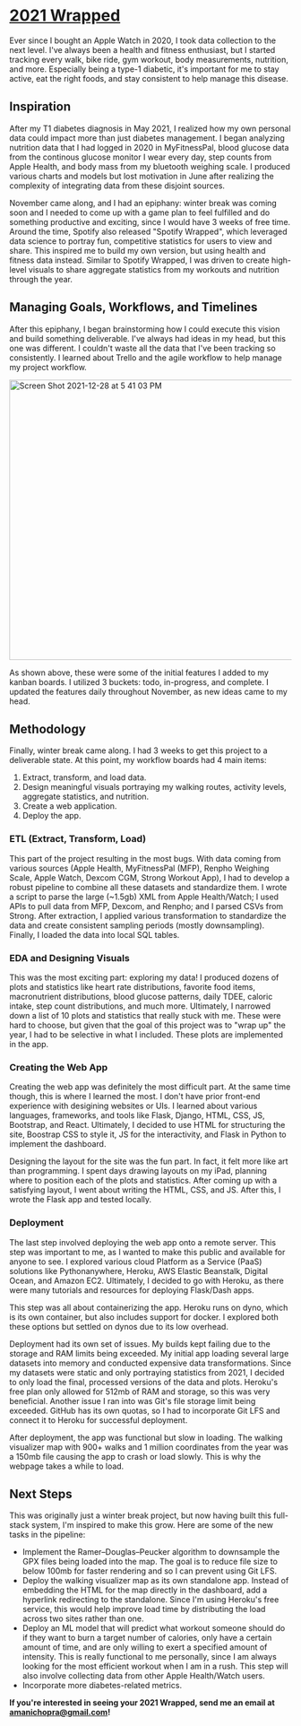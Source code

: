# [2021 Wrapped](https://fitness-wrapped.herokuapp.com/)

Ever since I bought an Apple Watch in 2020, I took data collection to the next level. I've always been a health and fitness enthusiast, but I started tracking every walk, bike ride, gym workout, body measurements, nutrition, and more. Especially being a type-1 diabetic, it's important for me to stay active, eat the right foods, and stay consistent to help manage this disease. 

## Inspiration

After my T1 diabetes diagnosis in May 2021, I realized how my own personal data could impact more than just diabetes management. I began analyzing nutrition data that I had logged in 2020 in MyFitnessPal, blood glucose data from the continous glucose monitor I wear every day, step counts from Apple Health, and body mass from my bluetooth weighing scale. I produced various charts and models but lost motivation in June after realizing the complexity of integrating data from these disjoint sources.

November came along, and I had an epiphany: winter break was coming soon and I needed to come up with a game plan to feel fulfilled and do something productive and exciting, since I would have 3 weeks of free time. Around the time, Spotify also released "Spotify Wrapped", which leveraged data science to portray fun, competitive statistics for users to view and share. This inspired me to build my own version, but using health and fitness data instead. Similar to Spotify Wrapped, I was driven to create high-level visuals to share aggregate statistics from my workouts and nutrition through the year.

## Managing Goals, Workflows, and Timelines

After this epiphany, I began brainstorming how I could execute this vision and build something deliverable. I've always had ideas in my head, but this one was different. I couldn't waste all the data that I've been tracking so consistently. I learned about Trello and the agile workflow to help manage my project workflow. 

<img width="568" height=500 alt="Screen Shot 2021-12-28 at 5 41 03 PM" src="https://user-images.githubusercontent.com/42814002/147619493-a8ad10ff-0ff3-415c-8438-578d1bf06714.png">

As shown above, these were some of the initial features I added to my kanban boards. I utilized 3 buckets: todo, in-progress, and complete. I updated the features daily throughout November, as new ideas came to my head.

## Methodology

Finally, winter break came along. I had 3 weeks to get this project to a deliverable state. At this point, my workflow boards had 4 main items:
1. Extract, transform, and load data.
2. Design meaningful visuals portraying my walking routes, activity levels, aggregate statistics, and nutrition.
3. Create a web application.
4. Deploy the app.

### ETL (Extract, Transform, Load)

This part of the project resulting in the most bugs. With data coming from various sources (Apple Health, MyFitnessPal (MFP), Renpho Weighing Scale, Apple Watch, Dexcom CGM, Strong Workout App), I had to develop a robust pipeline to combine all these datasets and standardize them. I wrote a script to parse the large (~1.5gb) XML from Apple Health/Watch; I used APIs to pull data from MFP, Dexcom, and Renpho; and I parsed CSVs from Strong. After extraction, I applied various transformation to standardize the data and create consistent sampling periods (mostly downsampling). Finally, I loaded the data into local SQL tables.

### EDA and Designing Visuals

This was the most exciting part: exploring my data! I produced dozens of plots and statistics like heart rate distributions, favorite food items, macronutrient distributions, blood glucose patterns, daily TDEE, caloric intake, step count distributions, and much more. Ultimately, I narrowed down a list of 10 plots and statistics that really stuck with me. These were hard to choose, but given that the goal of this project was to "wrap up" the year, I had to be selective in what I included. These plots are implemented in the app.

### Creating the Web App

Creating the web app was definitely the most difficult part. At the same time though, this is where I learned the most. I don't have prior front-end experience with desigining websites or UIs. I learned about various languages, frameworks, and tools like Flask, Django, HTML, CSS, JS, Bootstrap, and React. Ultimately, I decided to use HTML for structuring the site, Boostrap CSS to style it, JS for the interactivity, and Flask in Python to implement the dashboard. 

Designing the layout for the site was the fun part. In fact, it felt more like art than programming. I spent days drawing layouts on my iPad, planning where to position each of the plots and statistics. After coming up with a satisfying layout, I went about writing the HTML, CSS, and JS. After this, I wrote the Flask app and tested locally.

### Deployment

The last step involved deploying the web app onto a remote server. This step was important to me, as I wanted to make this public and available for anyone to see. I explored various cloud Platform as a Service (PaaS) solutions like Pythonanywhere, Heroku, AWS Elastic Beanstalk, Digital Ocean, and Amazon EC2. Ultimately, I decided to go with Heroku, as there were many tutorials and resources for deploying Flask/Dash apps.

This step was all about containerizing the app. Heroku runs on dyno, which is its own container, but also includes support for docker. I explored both these options but settled on dynos due to its low overhead. 

Deployment had its own set of issues. My builds kept failing due to the storage and RAM limits being exceeded. My initial app loading several large datasets into memory and conducted expensive data transformations. Since my datasets were static and only portraying statistics from 2021, I decided to only load the final, processed versions of the data and plots. Heroku's free plan only allowed for 512mb of RAM and storage, so this was very beneficial. Another issue I ran into was Git's file storage limit being exceeded. GitHub has its own quotas, so I had to incorporate Git LFS and connect it to Heroku for successful deployment.

After deployment, the app was functional but slow in loading. The walking visualizer map with 900+ walks and 1 million coordinates from the year was a 150mb file causing the app to crash or load slowly. This is why the webpage takes a while to load.

## Next Steps

This was originally just a winter break project, but now having built this full-stack system, I'm inspired to make this grow. Here are some of the new tasks in the pipeline:

- Implement the Ramer–Douglas–Peucker algorithm to downsample the GPX files being loaded into the map. The goal is to reduce file size to below 100mb for faster rendering and so I can prevent using Git LFS.
- Deploy the walking visualizer map as its own standalone app. Instead of embedding the HTML for the map directly in the dashboard, add a hyperlink redirecting to the standalone. Since I'm using Heroku's free service, this would help improve load time by distributing the load across two sites rather than one.
- Deploy an ML model that will predict what workout someone should do if they want to burn a target number of calories, only have a certain amount of time, and are only willing to exert a specified amount of intensity. This is really functional to me personally, since I am always looking for the most efficient workout when I am in a rush. This step will also involve collecting data from other Apple Health/Watch users.
- Incorporate more diabetes-related metrics.

**If you're interested in seeing your 2021 Wrapped, send me an email at amanichopra@gmail.com!**

